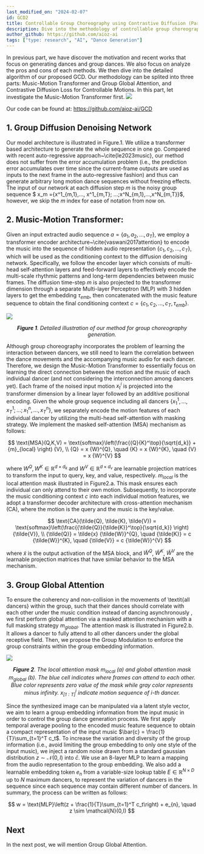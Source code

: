 ```yaml
---
last_modified_on: "2024-02-07"
id: GCD2
title: Controllable Group Choreography using Contrastive Diffusion (Part 2)
description: Dive into the methodology of controllable group choreography
author_github: https://github.com/aioz-ai
tags: ["type: research", "AI", "Dance Generation"]
---
```

In previous part, we have discover the motivation and recent works that focus on generating dances and group dances. We also focus on analyze the pros and cons of each methods. We then dive into the detailed algorithm of our proposed GCD. Our methodology can be splited into three parts: Music-Motion Transformer and Group Global Attention, and Contrastive Diffusion Loss for Controllable Motions. In this part, let investigate the Music-Motion Transformer first.
![](https://img.freepik.com/free-vector/silhouettes-party-people-dancing_1048-2492.jpg)

Our code can be found at: https://github.com/aioz-ai/GCD

## 1. Group Diffusion Denoising Network
Our model architecture is illustrated in Figure.1.
We utilize a transformer based architecture to generate the whole sequence in one go. Compared with recent auto-regressive approach~\cite{le2023music}, our method does not suffer from the error accumulation problem (i.e., the prediction error accumulates over time since the current-frame outputs are used as inputs to the next frame in the auto-regressive fashion) and thus can generate arbitrary long motion dance sequences without freezing effects. 
The input of our network at each diffusion step $m$ is the noisy group sequence $ x_m =\{x^1_{m,1},..., x^1_{m,T}; ...;x^N_{m,1},...,x^N_{m,T}\}$, however, we skip the $m$ index for ease of notation from now on.

## 2. Music-Motion Transformer:
Given an input extracted audio sequence $a = \{a_1, a_2, ...,a_T\}$,  we employ a transformer encoder architecture~\cite{vaswani2017attention} to encode the music into the sequence of hidden audio representation $\{c_1, c_2, ...,c_T\}$, which will be used as the conditioning context to the diffusion denoising network. Specifically, we follow the encoder layer which consists of multi-head self-attention layers and feed-forward layers to effectively encode the multi-scale rhythmic patterns and long-term dependencies between music frames. The diffusion time-step $m$ is also projected to the transformer dimension through a separate Multi-layer Perceptron (MLP) with 3 hidden layers to get the embedding $\tau_{emb}$, then concatenated with the music feature sequence to obtain the final conditioning context $c = \{c_1, c_2, ...,c_T, \tau_{emb}\}$.

![](https://vision.aioz.io/f/76880684e605482db494/?dl=1)*<center>**Figure 1**. Detailed illustration of our method for group choreography generation. </center>*


Although group choreography incorporates the problem of learning the interaction between dancers, we still need to learn the correlation between the dance movements and the accompanying music audio for each dancer. Therefore, we design the Music-Motion Transformer to essentially focus on learning the direct connection between the motion and the music of each individual dancer (and not considering the interconnection among dancers yet). Each frame of the noised input motion $x^i_t$ is projected into the transformer dimension by a linear layer followed by an additive positional encoding. Given the whole group sequence including all dancers $\{x^1_1,..., x^1_T; ...;x^n_1,...,x^n_T\}$, we separately encode the motion features of each individual dancer by utilizing the multi-head self-attention with masking strategy. We implement the masked self-attention (MSA) mechanism as follows:

$$
    \text{MSA}(Q,K,V) = \text{softmax}\left(\frac{{Q}{K}^\top}{\sqrt{d_k}} + {m}_{local} \right) {V}, \\
    {Q} = x {W}^{Q}, \quad {K} = x {W}^{K}, \quad  {V} = x {W}^{V}
$$

where ${W}^{Q}, {W}^{K} \in \mathbb{R}^{d \times d_k}$ and ${W}^{V} \in \mathbb{R}^{d \times d_v}$ are learnable projection matrices to transform the input to query, key, and value, respectively. ${m}_{local}$ is the local attention mask illustrated in Figure2.a. This mask ensures each individual can only attend to their own motion. Subsequently, to incorporate the music conditioning context $c$ into each individual motion features, we adopt a transformer decoder architecture with cross-attention mechanism (CA), where the motion is the query and the music is the key/value. 

$$
    \text{CA}(\tilde{Q}, \tilde{K}, \tilde{V}) = \text{softmax}\left(\frac{{\tilde{Q}}{\tilde{K}}^\top}{\sqrt{d_k}} \right) {\tilde{V}}, \\
    {\tilde{Q}} = \tilde{x} {\tilde{W}}^{Q}, \quad {\tilde{K}} = c {\tilde{W}}^{K}, \quad {\tilde{V}} = c {\tilde{W}}^{V}
$$

where $\tilde{x}$ is the output activation of the MSA block, and ${\tilde{W}}^{Q}$, ${\tilde{W}}^{K}$, ${\tilde{W}}^{V}$ are the learnable projection matrices that have similar behavior to the MSA mechanism.

## 3. Group Global Attention
To ensure the coherency and non-collision in the movements of \textit{all dancers} within the group, such that their dances should correlate with each other under the music condition instead of dancing asynchronously  , we first perform global attention via a masked attention mechanism with a full masking strategy $m_{global}$. The attention mask is illustrated in Figure2.b. It allows a dancer to fully attend to all other dancers under the global receptive field. Then, we propose the Group Modulation to enforce the group constraints within the group embedding information.

![](https://vision.aioz.io/f/4260f148c0c24bf79742/?dl=1)*<center>**Figure 2**. The local attention mask $m_{local}$ (a) and global attention mask $m_{global}$ (b). The blue cell indicates where frames can attend to each other. Blue color represents zero value of the mask while gray color represents minus infinity. $x^i_{[1:T]}$ indicate motion sequence of $i$-th dancer. </center>*


Since the synthesized image can be manipulated via a latent style vector, we aim to learn a group embedding information from the input music in order to control the group dance generation process. We first apply temporal average pooling to the encoded music feature sequence to obtain a compact representation of the input music $\bar{c} = \frac{1}{T}\sum_{t=1}^T c_t$. To increase the variation and diversity of the group information (i.e., avoid limiting the group embedding to only one style of the input music), we inject a random noise drawn from a standard gaussian distribution $z \sim \mathcal{N}(0,I)$ into $\bar{c}$. We use an 8-layer MLP to learn a mapping from the audio representation to the group embedding. We also add a learnable embedding token $e_{n}$ from a variable-size lookup table $E \in \mathbb{R}^{N\times D}$ up to $N$ maximum dancers, to represent the variation of dancers in the sequence since each sequence may contain different number of dancers. In summary, the process can be written as follows:

$$
    w = \text{MLP}\left(z + \frac{1}{T}\sum_{t=1}^T c_t\right) + e_{n}, \quad z \sim \mathcal{N}(0,I)
$$

## Next
In the next post, we will mention Group Global Attention.
